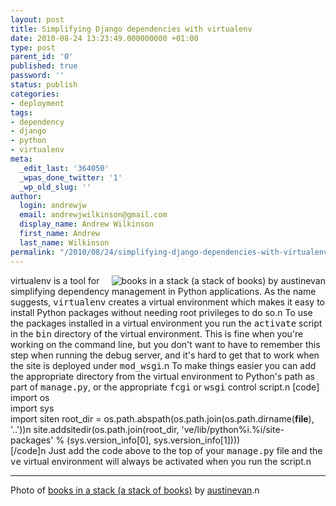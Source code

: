 ```yaml
---
layout: post
title: Simplifying Django dependencies with virtualenv
date: 2010-08-24 13:23:49.000000000 +01:00
type: post
parent_id: '0'
published: true
password: ''
status: publish
categories:
- deployment
tags:
- dependency
- django
- python
- virtualenv
meta:
  _edit_last: '364050'
  _wpas_done_twitter: '1'
  _wp_old_slug: ''
author:
  login: andrewjw
  email: andrewjwilkinson@gmail.com
  display_name: Andrew Wilkinson
  first_name: Andrew
  last_name: Wilkinson
permalink: "/2010/08/24/simplifying-django-dependencies-with-virtualenv/"
---
```

<a href="http://www.flickr.com/photos/austinevan/1225274637/"><img src="{{ site.baseurl }}/assets/1225274637_85fac883b1_m.jpg" alt="books in a stack (a stack of books) by austinevan" style="float:right;border:0;" /></a><a>virtualenv</a> is a tool for simplifying dependency management in Python applications. As the name suggests, <tt>virtualenv</tt> creates a virtual environment which makes it easy to install Python packages without needing root privileges to do so.n
To use the packages installed in a virtual environment you run the <tt>activate</tt> script in the <tt>bin</tt> directory of the virtual environment. This is fine when you're working on the command line, but you don't want to have to remember this step when running the debug server, and it's hard to get that to work when the site is deployed under <tt>mod_wsgi</tt>.n
To make things easier you can add the appropriate directory from the virtual environment to Python's path as part of <tt>manage.py</tt>, or the appropriate <tt>fcgi</tt> or <tt>wsgi</tt> control script.n
[code]<br />
import os<br />
import sys<br />
import siten
root_dir = os.path.abspath(os.path.join(os.path.dirname(__file__), '..'))n
site.addsitedir(os.path.join(root_dir, 've/lib/python%i.%i/site-packages' % (sys.version_info[0], sys.version_info[1])))<br />
[/code]n
Just add the code above to the top of your <tt>manage.py</tt> file and the <tt>ve</tt> virtual environment will always be activated when you run the script.n
<hr />
Photo of <a href="http://www.flickr.com/photos/austinevan/1225274637/">books in a stack (a stack of books)</a> by <a href="http://www.flickr.com/photos/austinevan">austinevan</a>.n
